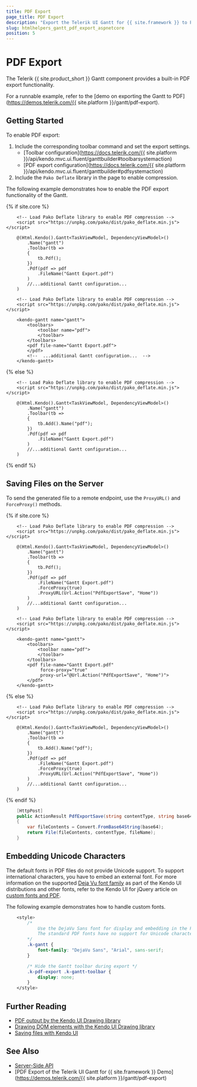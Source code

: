 ```yaml
---
title: PDF Export
page_title: PDF Export
description: "Export the Telerik UI Gantt for {{ site.framework }} to PDF."
slug: htmlhelpers_gantt_pdf_export_aspnetcore
position: 5
---
```


# PDF Export

The Telerik {{ site.product_short }} Gantt component provides a built-in PDF export functionality.

For a runnable example, refer to the [demo on exporting the Gantt to PDF](https://demos.telerik.com/{{ site.platform }}/gantt/pdf-export).

## Getting Started

To enable PDF export:

1. Include the corresponding toolbar command and set the export settings.
    * [Toolbar configuration](https://docs.telerik.com/{{ site.platform }}/api/kendo.mvc.ui.fluent/ganttbuilder#toolbarsystemaction)
    * [PDF export configuration](https://docs.telerik.com/{{ site.platform }}/api/kendo.mvc.ui.fluent/ganttbuilder#pdfsystemaction)
1. Include the `Pako Deflate` library in the page to enable compression.

The following example demonstrates how to enable the PDF export functionality of the Gantt.

{% if site.core %}
```HtmlHelper
    <!-- Load Pako Deflate library to enable PDF compression -->
    <script src="https://unpkg.com/pako/dist/pako_deflate.min.js"></script>

    @(Html.Kendo().Gantt<TaskViewModel, DependencyViewModel>()
        .Name("gantt")
        .Toolbar(tb =>
        {
            tb.Pdf();
        })
        .Pdf(pdf => pdf
            .FileName("Gantt Export.pdf")
        )
        //...additional Gantt configuration...
    )
```
```TagHelper
    <!-- Load Pako Deflate library to enable PDF compression -->
    <script src="https://unpkg.com/pako/dist/pako_deflate.min.js"></script>
    
    <kendo-gantt name="gantt">
        <toolbars>
            <toolbar name="pdf">
            </toolbar>
        </toolbars>
        <pdf file-name="Gantt Export.pdf">
	    </pdf>
        <!--  ...additional Gantt configuration...  -->
    </kendo-gantt>
```
{% else %}
```HtmlHelper
    <!-- Load Pako Deflate library to enable PDF compression -->
    <script src="https://unpkg.com/pako/dist/pako_deflate.min.js"></script>

    @(Html.Kendo().Gantt<TaskViewModel, DependencyViewModel>()
        .Name("gantt")
        .Toolbar(tb =>
        {
            tb.Add().Name("pdf");
        })
        .Pdf(pdf => pdf
            .FileName("Gantt Export.pdf")
        )
        //...additional Gantt configuration...
    )
```
{% endif %}

## Saving Files on the Server

To send the generated file to a remote endpoint, use the `ProxyURL()` and `ForceProxy()` methods.

{% if site.core %}
```HtmlHelper
    <!-- Load Pako Deflate library to enable PDF compression -->
    <script src="https://unpkg.com/pako/dist/pako_deflate.min.js"></script>

    @(Html.Kendo().Gantt<TaskViewModel, DependencyViewModel>()
        .Name("gantt")
        .Toolbar(tb =>
        {
            tb.Pdf();
        })
        .Pdf(pdf => pdf
            .FileName("Gantt Export.pdf")
            .ForceProxy(true)
            .ProxyURL(Url.Action("PdfExportSave", "Home"))
        )
        //...additional Gantt configuration...
    )
```
```TagHelper
    <!-- Load Pako Deflate library to enable PDF compression -->
    <script src="https://unpkg.com/pako/dist/pako_deflate.min.js"></script>
    
    <kendo-gantt name="gantt">
        <toolbars>
            <toolbar name="pdf">
            </toolbar>
        </toolbars>
        <pdf file-name="Gantt Export.pdf" 
             force-proxy="true" 
             proxy-url="@Url.Action("PdfExportSave", "Home")">
        </pdf>
    </kendo-gantt>
```
{% else %}
```HtmlHelper
    <!-- Load Pako Deflate library to enable PDF compression -->
    <script src="https://unpkg.com/pako/dist/pako_deflate.min.js"></script>

    @(Html.Kendo().Gantt<TaskViewModel, DependencyViewModel>()
        .Name("gantt")
        .Toolbar(tb =>
        {
            tb.Add().Name("pdf");
        })
        .Pdf(pdf => pdf
            .FileName("Gantt Export.pdf")
            .ForceProxy(true)
            .ProxyURL(Url.Action("PdfExportSave", "Home"))
        )
        //...additional Gantt configuration...
    )
```
{% endif %}

```C# ServerProxy
    [HttpPost]
    public ActionResult PdfExportSave(string contentType, string base64, string fileName)
    {
        var fileContents = Convert.FromBase64String(base64);
        return File(fileContents, contentType, fileName);
    }
```

## Embedding Unicode Characters

The default fonts in PDF files do not provide Unicode support. To support international characters, you have to embed an external font. For more information on the supported [Deja Vu font family](https://dejavu-fonts.github.io) as part of the Kendo UI distributions and other fonts, refer to the Kendo UI for jQuery article on [custom fonts and PDF](https://docs.telerik.com/kendo-ui/framework/drawing/pdf-output/embedded-fonts).

The following example demonstrates how to handle custom fonts.

```CSS Style
    <style>
        /*
            Use the DejaVu Sans font for display and embedding in the PDF file.
            The standard PDF fonts have no support for Unicode characters.
        */
        .k-gantt {
            font-family: "DejaVu Sans", "Arial", sans-serif;
        }

        /* Hide the Gantt toolbar during export */
        .k-pdf-export .k-gantt-toolbar {
            display: none;
        }
    </style>
```

## Further Reading

* [PDF output by the Kendo UI Drawing library](https://docs.telerik.com/kendo-ui/framework/drawing/pdf-output/overview)
* [Drawing DOM elements with the Kendo UI Drawing library](https://docs.telerik.com/kendo-ui/framework/drawing/dom-elements/overview)
* [Saving files with Kendo UI](https://docs.telerik.com/kendo-ui/framework/saving-files)

## See Also

* [Server-Side API](/api/gantt)
* [PDF Export of the Telerik UI Gantt for {{ site.framework }} Demo](https://demos.telerik.com/{{ site.platform }}/gantt/pdf-export)
